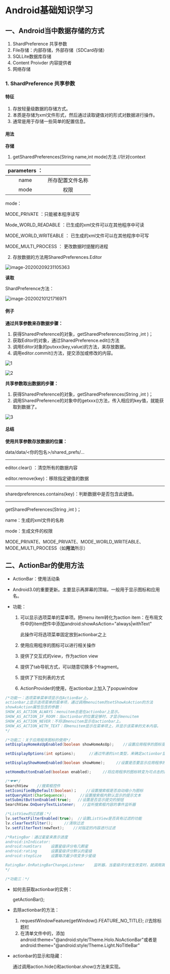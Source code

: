 # Android基础知识学习

## 一、Android当中数据存储的方式

1. ShardPreference   共享参数
2. File存储：内部存储，外部存储（SDCard存储）
3. SQLLite数据库存储
4. Content Proivder    内容提供者
5. 网络存储

### 1. ShardPreference   共享参数

#### 特征

1. 存放轻量级数据的存储方式。
2. 本质是存储为xml文件形式，然后通过读取键值对的形式对数据进行操作。
3. 通常是用于存储一些简单的配置信息。

#### 用法

**存储**

1. getSharedPreferences(String name,int mode)方法   //针对context

| parameters ： |                  |
| :-----------: | :--------------: |
|     name      | 所存配置文件名称 |
|     mode      |       权限       |

mode：

MODE_PRIVATE                        ：只能被本程序读写

Mode_WORLD_READABLE      ：已生成的xml文件可以在其他程序中可读

MODE_WORLD_WRITEABLE    ： 已生成的xml文件可以在其他程序中可写

MODE_MULTI_PROCESS          ： 更改数据时提醒的进程

2. 存放数据的方法用SharedPreferences.Editor

![image-20200209231105363](.\picture\image-20200209231105363.png)

**读取**

ShardPreference方法：

![image-20200210121716971](.\picture\image-20200210121716971.png)

#### 例子

**通过共享参数来存数据步骤：**

1. 获得SharedPreference的对象，getSharedPreferences(String ,int )；
2. 获取Editor的对象，通过SharedPreference.edit()方法
3. 调用Editor对象的putxxx(key,value)的方法，来存放数据。
4. 调用editor.commit()方法，提交添加或修改的内容。

![1](.\picture\1.jpg)

![2](.\picture\2.jpg)

**共享参数取出数据的步骤：**

1. 获得SharedPreference的对象，getSharedPreferences(String ,int )；
2. 调用SharedPreference的对象中的getxxx()方法，传入相应的key值，就能获取到数据了。

![3](.\picture\3.jpg)

#### 总结

**使用共享参数存放数据的位置：**

data/data/<你的包名>/shared_prefs/...

***

editor.clear()           ：清空所有的数据内容

editor.remove(key)：移除指定键值的数据

***

sharedpreferences.contains(key)：判断数据中是否包含此键值。

***

getSharedPreferences(String ,int )；

name：生成的xml文件的名称

mode：生成文件的权限

MODE_PRIVATE、MODE_PRIVATE、MODE_WORLD_WRITEABLE、MODE_MULTI_PROCESS（如**用法**所示）

## 二、ActionBar的使用方法

* ActionBar：使用活动条

* Android3.0的重要更新。主要显示再屏幕的顶端，一般用于显示图标和应用名。

* 功能：

  1. 可以显示选项菜单的菜单项。把menu item转化为action item：在布局文件中的item控件中添加android:showAsAction="always|withText"

     此操作可将选项菜单固定放到actionbar之上

  2. 使用应用程序的图标可以进行相关操作

  3. 提供了交互式的view，作为action view

  4. 提供了tab导航方式，可以随意切换多个fragment。

  5. 提供了下拉列表的方式

  6. ActionProvider的使用，在actionbar上加入了popuwindow

```java
/*功能一：选项菜单菜单项显示在ActionBar上。
actionbar上显示选项菜单的菜单项，通过调用menuitem的setShowAsAction的方法
showAsAction属性包含的参数：
SHOW_AS_ACTION_ALWAYS：menuitem总是在actionbar上显示。
SHOW_AS_ACTION_IF_ROOM：当actionbar的位置足够时，才显示menuitem
SHOW_AS_ACTION_NEVER：不将该menuitem显示在actionbar上。
SHOW_AS_ACTION_WITH_TEXT：将menuitem显示在菜单项上，并显示该菜单的文本内容。
*/

/*功能二：关于应用程序图标的使用*/
setDisplayHomeAsUpEnabled(boolean showHomeAsUp);    //设置应用程序的图标变成可点击的图标，并且在图标的左边加入一个箭头

setDisplayOptions(int options);      //通过传递的int类型，来确定actionbar显示选项。

setDisplayShowHomeEnabled(boolean showHome);     //设置是否要显示应用程序的图标

setHomeButtonEnabled(boolean enabled);     //将应用程序的图标转变为可点击的按钮

/*❤❤*/
SearchView    //搜索框控件
setIconifiedByDefault(boolean)；    //设置搜索框是否自动缩小为图标
setQueryHint(CharSequence);      //设置搜索框内默认显示的提示文本
setSubmitButtonEnabled(true);   //设置是否显示提交的按钮
SearchView.OnQueryTextListener;   //监听搜索框内容的事件监听器

/*ListView的过滤器：*/
lv.setTextFilterEnabled(true);  //设置ListView是否具有过滤的功能
lv.clearTextFilter();     //清除过滤
lv.setFilterText(newText);    //对指定的内容进行过滤

/*RatingBar：通过星星来表示进度
android:inIndicator:
android:numStars    设置星级评分有几颗星
android:rating      设置星级评分默认的星级
android:stepSize    设置每次最少改变多少星级

RatingBar.OnRatingBarChangeListener    监听器，当星级评分发生改变时，就调用其方法。
*/

/*功能三：*/
```



* 如何去获取actionbar的实例：

  getActionBar();

* 去除actionbar的方法：
  1. requestWindowFeature(getWindow().FEATURE_NO_TITLE);   //去除标题栏
  2. 在清单文件中的，添加android:theme="@android:style/Theme.Holo.NoActionBar"或者是android:theme="@android:style/Theme.Light.NoTitleBar"

* actionbar的显示和隐藏：

  通过调用action.hide()和actionbar.show()方法来实现。